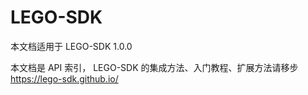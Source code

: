 # LEGO-SDK

本文档适用于 LEGO-SDK 1.0.0

本文档是 API 索引， LEGO-SDK 的集成方法、入门教程、扩展方法请移步 https://lego-sdk.github.io/
